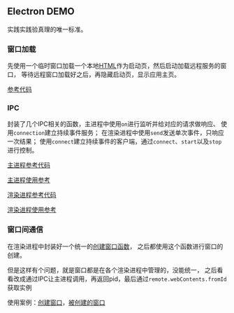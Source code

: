 ## Electron DEMO

实践实践验真理的唯一标准。

### 窗口加载

先使用一个临时窗口加载一个本地[HTML](/resources/startup.html)作为启动页，然后启动加载远程服务的窗口，
等待远程窗口加载好之后，再隐藏启动页，显示应用主页。

[参考代码](/app/index.ts)

### IPC

封装了几个IPC相关的函数，主进程中使用`on`进行监听并给对应的请求做响应、
使用`connection`建立持续事件服务；
在渲染进程中使用`send`发送单次事件，只响应一次结果；
使用`connect`建立持续事件的客户端，通过`connect`、`start`以及`stop`进行控制。

[主进程参考代码](/app/utils/ipc.ts)

[主进程使用参考](/app/ipcRegister.ts)

[渲染进程参考代码](/view/src/utils/ipc.ts)

[渲染进程使用参考](/view/src/ipc/demo.ts)

### 窗口间通信

在渲染进程中封装好一个统一的[创建窗口函数](/view/src/utils/window.ts)，
之后都使用这个函数进行窗口的创建。

但是这样有个问题，就是窗口都是在各个渲染进程中管理的，没能统一，
之后看看改成通过IPC让主进程调用，再返回pid，最后通过`remote.webContents.fromId`获取实例

使用案例：[创建窗口](/view/src/pages/Home.tsx)，[被创建的窗口](/view/src/pages/Other.tsx)
